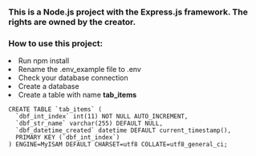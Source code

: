 <h3>This is a Node.js project with the Express.js framework. 
The rights are owned by the creator.</h3>


### How to use this project:

<li>Run npm install</li>
<li>Rename the .env_example file to .env </li>
<li>Check your database connection </li>
<li>Create a database</li>
<li>Create a table with name <b>tab_items</b></li>


```
CREATE TABLE `tab_items` (
  `dbf_int_index` int(11) NOT NULL AUTO_INCREMENT,
  `dbf_str_name` varchar(255) DEFAULT NULL,
  `dbf_datetime_created` datetime DEFAULT current_timestamp(),
  PRIMARY KEY (`dbf_int_index`)
) ENGINE=MyISAM DEFAULT CHARSET=utf8 COLLATE=utf8_general_ci;
